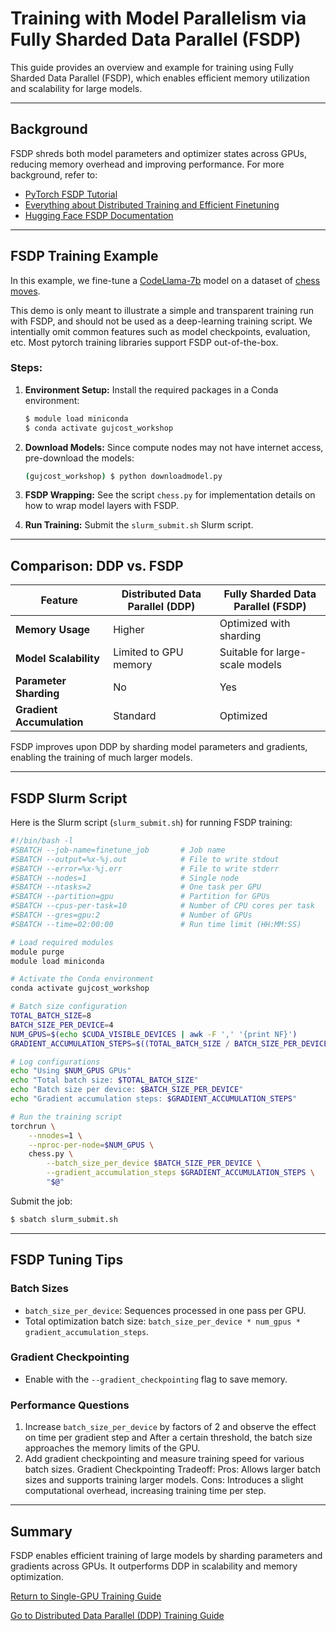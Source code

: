 # **Training with Model Parallelism via Fully Sharded Data Parallel (FSDP)**

This guide provides an overview and example for training using Fully Sharded Data Parallel (FSDP), which enables efficient memory utilization and scalability for large models.

---

## **Background**

FSDP shreds both model parameters and optimizer states across GPUs, reducing memory overhead and improving performance. For more background, refer to:

- [PyTorch FSDP Tutorial](https://pytorch.org/tutorials/intermediate/FSDP_tutorial.html)
- [Everything about Distributed Training and Efficient Finetuning](https://sumanthrh.com/post/distributed-and-efficient-finetuning/)
- [Hugging Face FSDP Documentation](https://huggingface.co/docs/accelerate/usage_guides/fsdp)

---

## **FSDP Training Example**

In this example, we fine-tune a [CodeLlama-7b](https://huggingface.co/codellama/CodeLlama-7b-hf) model on a dataset of [chess moves](https://huggingface.co/datasets/laion/strategic_game_chess).

This demo is only meant to illustrate a simple and transparent training run with FSDP, and should not be used as a deep-learning training script. We intentially omit common features such as model checkpoints, evaluation, etc. Most pytorch training libraries support FSDP out-of-the-box.

### Steps:

1. **Environment Setup:**
   Install the required packages in a Conda environment:
   ```bash
   $ module load miniconda
   $ conda activate gujcost_workshop

   ```

2. **Download Models:**
   Since compute nodes may not have internet access, pre-download the models:
   ```bash
   (gujcost_workshop) $ python downloadmodel.py
   ```

3. **FSDP Wrapping:**
   See the script `chess.py` for implementation details on how to wrap model layers with FSDP.

4. **Run Training:**
   Submit the `slurm_submit.sh` Slurm script.

---

## **Comparison: DDP vs. FSDP**

| Feature                        | Distributed Data Parallel (DDP) | Fully Sharded Data Parallel (FSDP) |
|-------------------------------|----------------------------------|------------------------------------|
| **Memory Usage**               | Higher                          | Optimized with sharding           |
| **Model Scalability**          | Limited to GPU memory           | Suitable for large-scale models   |
| **Parameter Sharding**         | No                              | Yes                                |
| **Gradient Accumulation**      | Standard                        | Optimized                         |

FSDP improves upon DDP by sharding model parameters and gradients, enabling the training of much larger models.

---

## **FSDP Slurm Script**

Here is the Slurm script (`slurm_submit.sh`) for running FSDP training:

```bash
#!/bin/bash -l
#SBATCH --job-name=finetune_job       # Job name
#SBATCH --output=%x-%j.out            # File to write stdout
#SBATCH --error=%x-%j.err             # File to write stderr
#SBATCH --nodes=1                     # Single node
#SBATCH --ntasks=2                    # One task per GPU
#SBATCH --partition=gpu               # Partition for GPUs
#SBATCH --cpus-per-task=10            # Number of CPU cores per task
#SBATCH --gres=gpu:2                  # Number of GPUs
#SBATCH --time=02:00:00               # Run time limit (HH:MM:SS)

# Load required modules
module purge
module load miniconda

# Activate the Conda environment
conda activate gujcost_workshop

# Batch size configuration
TOTAL_BATCH_SIZE=8
BATCH_SIZE_PER_DEVICE=4
NUM_GPUS=$(echo $CUDA_VISIBLE_DEVICES | awk -F ',' '{print NF}')
GRADIENT_ACCUMULATION_STEPS=$((TOTAL_BATCH_SIZE / BATCH_SIZE_PER_DEVICE / NUM_GPUS))

# Log configurations
echo "Using $NUM_GPUS GPUs"
echo "Total batch size: $TOTAL_BATCH_SIZE"
echo "Batch size per device: $BATCH_SIZE_PER_DEVICE"
echo "Gradient accumulation steps: $GRADIENT_ACCUMULATION_STEPS"

# Run the training script
torchrun \
    --nnodes=1 \
    --nproc-per-node=$NUM_GPUS \
    chess.py \
        --batch_size_per_device $BATCH_SIZE_PER_DEVICE \
        --gradient_accumulation_steps $GRADIENT_ACCUMULATION_STEPS \
        "$@"
```

Submit the job:

```bash
$ sbatch slurm_submit.sh
```

---

## **FSDP Tuning Tips**

### Batch Sizes
- `batch_size_per_device`: Sequences processed in one pass per GPU.
- Total optimization batch size: `batch_size_per_device * num_gpus * gradient_accumulation_steps`.

### Gradient Checkpointing
- Enable with the `--gradient_checkpointing` flag to save memory.

### Performance Questions
1. Increase `batch_size_per_device` by factors of 2 and observe the effect on time per gradient step and After a certain threshold, the batch size approaches the memory limits of the GPU.
2. Add gradient checkpointing and measure training speed for various batch sizes.
   Gradient Checkpointing Tradeoff:
      Pros: Allows larger batch sizes and supports training larger models.
      Cons: Introduces a slight computational overhead, increasing training time per step.

---

## **Summary**

FSDP enables efficient training of large models by sharding parameters and gradients across GPUs. It outperforms DDP in scalability and memory optimization.

[Return to Single-GPU Training Guide](../02_singlegpu_training/)

[Go to Distributed Data Parallel (DDP) Training Guide](../04_multigpu_ddp_training/)

